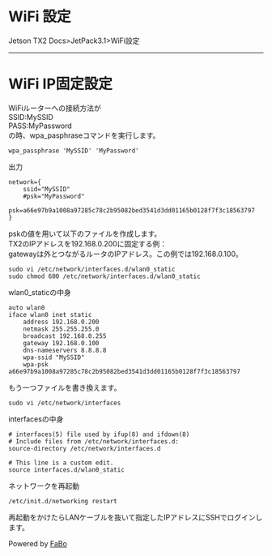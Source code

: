 # WiFi 設定
Jetson TX2 Docs>JetPack3.1>WiFi設定
<hr>


# WiFi IP固定設定
WiFiルーターへの接続方法が<br>
SSID:MySSID<br>
PASS:MyPassword<br>
の時、wpa_pasphraseコマンドを実行します。
```
wpa_passphrase 'MySSID' 'MyPassword'
```
出力
```
network={
	ssid="MySSID"
	#psk="MyPassword"
	psk=a66e97b9a1008a97285c78c2b95082bed3541d3dd01165b0128f7f3c18563797
}
```
pskの値を用いて以下のファイルを作成します。<br>
TX2のIPアドレスを192.168.0.200に固定する例：<br>
gatewayは外とつながるルータのIPアドレス。この例では192.168.0.100。<br>
```
sudo vi /etc/network/interfaces.d/wlan0_static
sudo chmod 600 /etc/network/interfaces.d/wlan0_static
```
wlan0_staticの中身
```
auto wlan0
iface wlan0 inet static
    address 192.168.0.200
    netmask 255.255.255.0
    broadcast 192.168.0.255
    gateway 192.168.0.100
    dns-nameservers 8.8.8.8
    wpa-ssid "MySSID"
    wpa-psk a66e97b9a1008a97285c78c2b95082bed3541d3dd01165b0128f7f3c18563797
```
もう一つファイルを書き換えます。
```
sudo vi /etc/network/interfaces
```
interfacesの中身
```
# interfaces(5) file used by ifup(8) and ifdown(8)
# Include files from /etc/network/interfaces.d:
source-directory /etc/network/interfaces.d

# This line is a custom edit.
source interfaces.d/wlan0_static
```
ネットワークを再起動
```
/etc/init.d/networking restart
```
再起動をかけたらLANケーブルを抜いて指定したIPアドレスにSSHでログインします。


Powered by [FaBo](http://www.fabo.io)